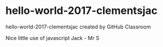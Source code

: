# hello-world-2017-clementsjac
hello-world-2017-clementsjac created by GitHub Classroom


Nice little use of javascript Jack - Mr S
